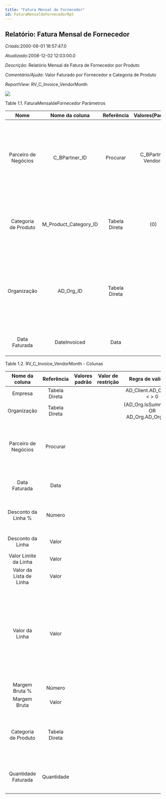 ```yaml
---
title: "Fatura Mensal de Fornecedor"
id: FaturaMensaldeFornecedorRpt
---
```

<div id="d100318e1" class="section chapter">

<div class="titlepage">

<div>

<div>

## Relatório: Fatura Mensal de Fornecedor

</div>

</div>

</div>

<span class="emphasis"> *Criado:*</span>2000-06-01 16:57:47.0

<span class="emphasis">*Atualizado:*</span>2008-12-02 12:03:00.0

<span class="emphasis"> *Descrição:* </span>Relatório Mensal de Fatura
de Fornecedor por Produto

<span class="emphasis"> *Comentário/Ajuda:* </span>Valor Faturado por
Fornecedor e Categoria de Produto

<span class="emphasis"> *ReportView:* </span>RV\_C\_Invoice\_VendorMonth

![](/img/manual/FaturaMensaldeFornecedor.png)

<div id="d100318e26" class="table">

<div class="table-title">

Table 1.1. FaturaMensaldeFornecedor
Parâmetros

</div>

<div class="table-contents">

|         Nome         |      Nome da coluna      |  Referência   |   Valores(Padrão)   |                 Descrição                 |                                                                           Comentário/Ajuda                                                                           |
| :------------------: | :----------------------: | :-----------: | :-----------------: | :---------------------------------------: | :------------------------------------------------------------------------------------------------------------------------------------------------------------------: |
| Parceiro de Negócios |     C\_BPartner\_ID      |   Procurar    | C\_BPartner Vendors |    Identifica um Parceiro de Negócios.    | Um "Parceiro de Negócios" é qualquer um com quem você transaciona. Isto pode incluir Fornecedores, Clientes, Funcionários, Vendedores, Representantes de Venda, etc. |
| Categoria de Produto | M\_Product\_Category\_ID | Tabela Direta |         (0)         |          Categoria de um Produto          |                       Identifica a categoria à qual este produto pertence. Categorias de Produto são usadas para formação de preços e seleção.                       |
|     Organização      |       AD\_Org\_ID        | Tabela Direta |                     | Entidade organizacional dentro da Empresa |     Uma "Organização" é uma unidade de sua "Empresa" ou "Entidade Legal" - os exemplos são loja, departamento. Você pode compartilhar dados entre organizações.      |
|    Data Faturada     |       DateInvoiced       |     Data      |                     |   Data impressa na Fatura (Nota Fiscal)   |                                                   A "Data Faturada" indica a data impressa na nota-fiscal/fatura.                                                    |

</div>

</div>

  

<div id="d100318e103" class="table">

<div class="table-title">

Table 1.2. RV\_C\_Invoice\_VendorMonth -
Colunas

</div>

<div class="table-contents">

|     Nome da coluna      |  Referência   | Valores padrão | Valor de restrição |                Regra de validação                |                                  Descrição                                  |                                                                                                                       Comentário/Ajuda                                                                                                                       |
| :---------------------: | :-----------: | :------------: | :----------------: | :----------------------------------------------: | :-------------------------------------------------------------------------: | :----------------------------------------------------------------------------------------------------------------------------------------------------------------------------------------------------------------------------------------------------------: |
|         Empresa         | Tabela Direta |                |                    |        AD\_Client.AD\_Client\_ID \< \> 0         |                                 (ver acima)                                 |                                                                                                                         (ver acima)                                                                                                                          |
|       Organização       | Tabela Direta |                |                    | (AD\_Org.IsSummary='N' OR AD\_Org.AD\_Org\_ID=0) |                                 (ver acima)                                 |                                                                                                                         (ver acima)                                                                                                                          |
|  Parceiro de Negócios   |   Procurar    |                |                    |                                                  |                        Identifies a Business Partner                        |                                                                       A Business Partner is anyone with whom you transact. This can include Vendor, Customer, Employee or Salesperson                                                                        |
|      Data Faturada      |     Data      |                |                    |                                                  |                           Date printed on Invoice                           |                                                                                                 The Date Invoice indicates the date printed on the invoice.                                                                                                  |
|   Desconto da Linha %   |    Número     |                |                    |                                                  |                        Line Discount as a percentage                        |                                                                                       The Line Discount Percent indicates the discount for this line as a percentage.                                                                                        |
|    Desconto da Linha    |     Valor     |                |                    |                                                  |                            Line Discount Amount                             |                                                                                                      Indicates the discount for this line as an amount.                                                                                                      |
|  Valor Limite da Linha  |     Valor     |                |                    |                                                  |                                                                             |                                                                                                                                                                                                                                                              |
| Valor da Lista de Linha |     Valor     |                |                    |                                                  |                                                                             |                                                                                                                                                                                                                                                              |
|     Valor da Linha      |     Valor     |                |                    |                                                  | Line Extended Amount (Quantity \* Actual Price) without Freight and Charges | Indicates the extended line amount based on the quantity and the actual price. Any additional charges or freight are not included. The Amount may or may not include tax. If the price list is inclusive tax, the line amount is the same as the line total. |
|     Margem Bruta %      |    Número     |                |                    |                                                  |                                                                             |                                                                                                                                                                                                                                                              |
|      Margem Bruta       |     Valor     |                |                    |                                                  |                                                                             |                                                                                                                                                                                                                                                              |
|  Categoria de Produto   | Tabela Direta |                |                    |                                                  |                            Category of a Product                            |                                                                        Identifies the category which this product belongs to. Product categories are used for pricing and selection.                                                                         |
|   Quantidade Faturada   |  Quantidade   |                |                    |                                                  |                              Invoiced Quantity                              |                                                                                      The Invoiced Quantity indicates the quantity of a product that have been invoiced.                                                                                      |

</div>

</div>

  

</div>
